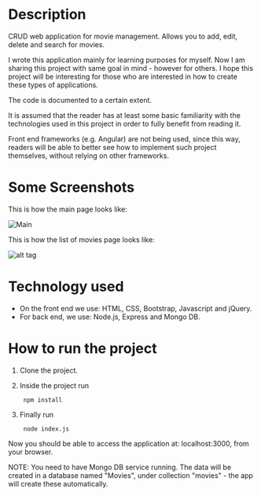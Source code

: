 # Description

CRUD web application for movie management. Allows you to add, edit, delete and search for movies.

I wrote this application mainly for learning purposes for myself. Now I am sharing this project
with same goal in mind - however for others. I hope this project will be interesting for those
who are interested in how to create these types of applications.

The code is documented to a certain extent.

It is assumed that the reader has at least some basic familiarity with the technologies used in this project in order to fully benefit from reading it.

Front end frameworks (e.g. Angular) are not being used, since this way, readers will be able to better see how to implement such project themselves, without relying on other frameworks.

# Some Screenshots

This is how the main page looks like:

![Main](https://github.com/giorgim/MovieManagementApp/blob/master/img/Main.png)

This is how the list of movies page looks like:

![alt tag](https://github.com/giorgim/MovieManagementApp/blob/master/img/List.png)


# Technology used

* On the front end we use: HTML, CSS, Bootstrap, Javascript and jQuery.
* For back end, we use: Node.js, Express and Mongo DB.

# How to run the project

1. Clone the project.
2. Inside the project run

    ` npm install` 

3. Finally run

   ` node index.js` 

Now you should be able to access the application at: localhost:3000, from your browser.

NOTE: You need to have Mongo DB service running. The data will be created in a database named "Movies", under collection "movies" - the app will create these automatically.
